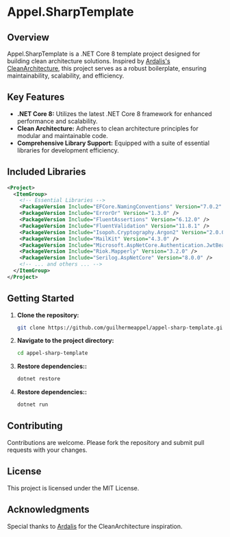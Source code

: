 # Appel.SharpTemplate

## Overview
Appel.SharpTemplate is a .NET Core 8 template project designed for building clean architecture solutions. Inspired by [Ardalis's CleanArchitecture](https://github.com/ardalis/CleanArchitecture), this project serves as a robust boilerplate, ensuring maintainability, scalability, and efficiency.

## Key Features
- **.NET Core 8:** Utilizes the latest .NET Core 8 framework for enhanced performance and scalability.
- **Clean Architecture:** Adheres to clean architecture principles for modular and maintainable code.
- **Comprehensive Library Support:** Equipped with a suite of essential libraries for development efficiency.

## Included Libraries
```xml
<Project>
  <ItemGroup>
    <!-- Essential Libraries -->
    <PackageVersion Include="EFCore.NamingConventions" Version="7.0.2" />
    <PackageVersion Include="ErrorOr" Version="1.3.0" />
    <PackageVersion Include="FluentAssertions" Version="6.12.0" />
    <PackageVersion Include="FluentValidation" Version="11.8.1" />
    <PackageVersion Include="Isopoh.Cryptography.Argon2" Version="2.0.0" />
    <PackageVersion Include="MailKit" Version="4.3.0" />
    <PackageVersion Include="Microsoft.AspNetCore.Authentication.JwtBearer" Version="8.0.0" />
    <PackageVersion Include="Riok.Mapperly" Version="3.2.0" />
    <PackageVersion Include="Serilog.AspNetCore" Version="8.0.0" />
    <!-- ... and others ... -->
  </ItemGroup>
</Project>
```

## Getting Started

1. **Clone the repository:**
   ```bash
   git clone https://github.com/guilhermeappel/appel-sharp-template.git
   ```

2. **Navigate to the project directory:**
   ```bash
   cd appel-sharp-template
   ```
   
3. **Restore dependencies::**
   ```bash
   dotnet restore
   ```

4. **Restore dependencies::**
   ```bash
   dotnet run
   ```

## Contributing
Contributions are welcome. Please fork the repository and submit pull requests with your changes.

## License
This project is licensed under the MIT License.

## Acknowledgments
Special thanks to [Ardalis](https://github.com/ardalis) for the CleanArchitecture inspiration.

